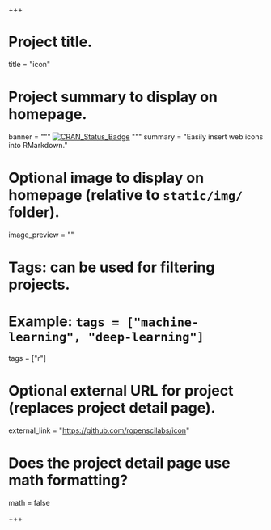 +++

# Project title.
title = "icon"

# Project summary to display on homepage.
banner = """
[![CRAN_Status_Badge](http://www.r-pkg.org/badges/version/icon)](https://cran.r-project.org/package=icon)
"""
summary = "Easily insert web icons into RMarkdown."

# Optional image to display on homepage (relative to `static/img/` folder).
image_preview = ""

# Tags: can be used for filtering projects.
# Example: `tags = ["machine-learning", "deep-learning"]`
tags = ["r"]

# Optional external URL for project (replaces project detail page).
external_link = "https://github.com/ropenscilabs/icon"

# Does the project detail page use math formatting?
math = false

+++

